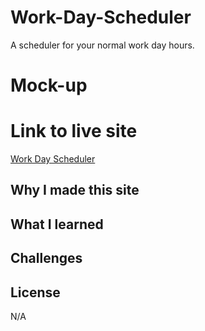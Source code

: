 # Work-Day-Scheduler

A scheduler for your normal work day hours.

# Mock-up

# Link to live site
[Work Day Scheduler](https://frostyfaust.github.io/code-quiz-game/)

## Why I made this site

## What I learned

## Challenges 


## License
N/A
